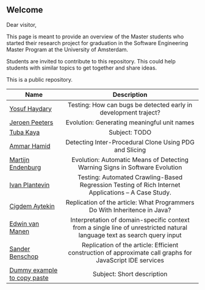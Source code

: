 Welcome
-------

Dear visitor,

This page is meant to provide an overview of the Master students who started their research project for graduation in the Software Engineering Master Program at the University of Amsterdam.

Students are invited to contribute to this repository. This could help students with similar topics to get together and share ideas.

This is a public repository.


| Name                                              | Description                                                   |
| --------------------------------------------------|:-------------------------------------------------------------:|
| [Yosuf Haydary](mailto:yosuf.haydary@gmail.com)   | Testing: How can bugs be detected early in development traject? 
| [Jeroen Peeters](mailto:jeroen@peetersweb.nl)     | Evolution: Generating meaningful unit names                   |
| [Tuba Kaya](mailto:tuba_kaya@outlook.com)         | Subject: TODO                                                 |
| [Ammar Hamid](mailto:ammarhamid84@gmail.com)      | Detecting Inter-Procedural Clone Using PDG and Slicing        |
| [Martijn Endenburg](mailto:martijn.endenburg@gmail.com)| Evolution: Automatic Means of Detecting Warning Signs in Software Evolution |
| [Ivan Plantevin](mailto:ivan.p92@gmail.com)       | Testing: Automated Crawling-Based Regression Testing of Rich Internet Applications – A Case Study.|
| [Cigdem Aytekin](mailto:cigdemaytekin_872@hotmail.com) | Replication of the article: What Programmers Do With Inheritence in Java? | 
| [Edwin van Manen](mailto:edwin.vanmanen@gmail.com)           | Interpretation of domain-specific context from a single line of unrestricted natural language text as search query input     
| [Sander Benschop](sander.benschop@gmail.com)      | Replication of the article: Efficient construction of approximate call graphs for JavaScript IDE services                                       |
| [Dummy example to copy paste](somelink)           | Subject: Short description                                    |
